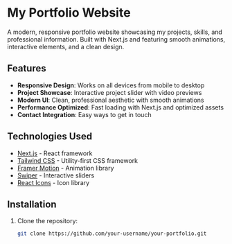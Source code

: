 # My Portfolio Website

A modern, responsive portfolio website showcasing my projects, skills, and professional information. Built with Next.js and featuring smooth animations, interactive elements, and a clean design.

## Features

- **Responsive Design**: Works on all devices from mobile to desktop
- **Project Showcase**: Interactive project slider with video previews
- **Modern UI**: Clean, professional aesthetic with smooth animations
- **Performance Optimized**: Fast loading with Next.js and optimized assets
- **Contact Integration**: Easy ways to get in touch

## Technologies Used

- [Next.js](https://nextjs.org/) - React framework
- [Tailwind CSS](https://tailwindcss.com/) - Utility-first CSS framework
- [Framer Motion](https://www.framer.com/motion/) - Animation library
- [Swiper](https://swiperjs.com/) - Interactive sliders
- [React Icons](https://react-icons.github.io/react-icons/) - Icon library

## Installation

1. Clone the repository:
   ```bash
   git clone https://github.com/your-username/your-portfolio.git
